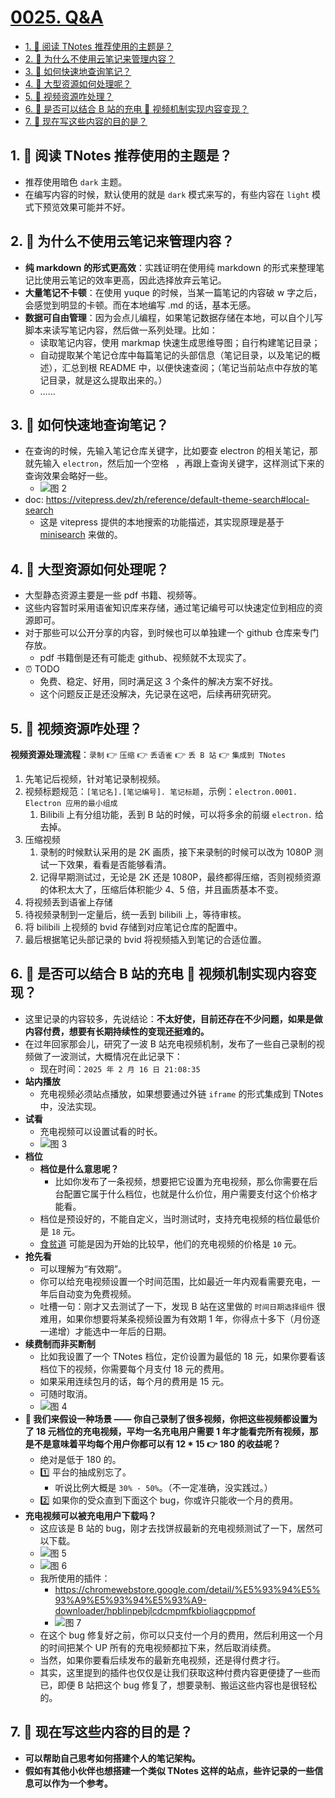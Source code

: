 # [0025. Q&A](https://github.com/tnotesjs/TNotes.introduction/tree/main/notes/0025.%20Q%26A)

<!-- region:toc -->

- [1. 🤔 阅读 TNotes 推荐使用的主题是？](#1--阅读-tnotes-推荐使用的主题是)
- [2. 🤔 为什么不使用云笔记来管理内容？](#2--为什么不使用云笔记来管理内容)
- [3. 🤔 如何快速地查询笔记？](#3--如何快速地查询笔记)
- [4. 🤔 大型资源如何处理呢？](#4--大型资源如何处理呢)
- [5. 🤔 视频资源咋处理？](#5--视频资源咋处理)
- [6. 🤔 是否可以结合 B 站的充电 🔋 视频机制实现内容变现？](#6--是否可以结合-b-站的充电--视频机制实现内容变现)
- [7. 🤔 现在写这些内容的目的是？](#7--现在写这些内容的目的是)

<!-- endregion:toc -->

## 1. 🤔 阅读 TNotes 推荐使用的主题是？

- 推荐使用暗色 `dark` 主题。
- 在编写内容的时候，默认使用的就是 `dark` 模式来写的，有些内容在 `light` 模式下预览效果可能并不好。

## 2. 🤔 为什么不使用云笔记来管理内容？

- **纯 markdown 的形式更高效**：实践证明在使用纯 markdown 的形式来整理笔记比使用云笔记的效率更高，因此选择放弃云笔记。
- **大量笔记不卡顿**：在使用 yuque 的时候，当某一篇笔记的内容破 w 字之后，会感觉到明显的卡顿。而在本地编写 .md 的话，基本无感。
- **数据可自由管理**：因为会点儿编程，如果笔记数据存储在本地，可以自个儿写脚本来读写笔记内容，然后做一系列处理。比如：
  - 读取笔记内容，使用 markmap 快速生成思维导图；自行构建笔记目录；
  - 自动提取某个笔记仓库中每篇笔记的头部信息（笔记目录，以及笔记的概述），汇总到根 README 中，以便快速查阅；（笔记当前站点中存放的笔记目录，就是这么提取出来的。）
  - ……

## 3. 🤔 如何快速地查询笔记？

- 在查询的时候，先输入笔记仓库关键字，比如要查 electron 的相关笔记，那就先输入 `electron`，然后加一个空格 ` `，再跟上查询关键字，这样测试下来的查询效果会略好一些。
  - ![图 2](https://cdn.jsdelivr.net/gh/tnotesjs/imgs@main/2025-06-02-19-15-26.png)
- doc: https://vitepress.dev/zh/reference/default-theme-search#local-search
  - 这是 vitepress 提供的本地搜索的功能描述，其实现原理是基于 [minisearch](https://github.com/lucaong/minisearch/) 来做的。

## 4. 🤔 大型资源如何处理呢？

- 大型静态资源主要是一些 pdf 书籍、视频等。
- 这些内容暂时采用语雀知识库来存储，通过笔记编号可以快速定位到相应的资源即可。
- 对于那些可以公开分享的内容，到时候也可以单独建一个 github 仓库来专门存放。
  - pdf 书籍倒是还有可能走 github、视频就不太现实了。
- ⏰ TODO
  - 免费、稳定、好用，同时满足这 3 个条件的解决方案不好找。
  - 这个问题反正是还没解决，先记录在这吧，后续再研究研究。

## 5. 🤔 视频资源咋处理？

**视频资源处理流程**：`录制` 👉 `压缩` 👉 `丢语雀` 👉 `丢 B 站` 👉 `集成到 TNotes`

1. 先笔记后视频，针对笔记录制视频。
2. 视频标题规范：`[笔记名].[笔记编号]. 笔记标题`，示例：`electron.0001. Electron 应用的最小组成`
   1. Bilibili 上有分组功能，丢到 B 站的时候，可以将多余的前缀 `electron.` 给去掉。
3. 压缩视频
   1. 录制的时候默认采用的是 2K 画质，接下来录制的时候可以改为 1080P 测试一下效果，看看是否能够看清。
   2. 记得早期测试过，无论是 2K 还是 1080P，最终都得压缩，否则视频资源的体积太大了，压缩后体积能少 4、5 倍，并且画质基本不变。
4. 将视频丢到语雀上存储
5. 待视频录制到一定量后，统一丢到 bilibili 上，等待审核。
6. 将 bilibili 上视频的 bvid 存储到对应笔记仓库的配置中。
7. 最后根据笔记头部记录的 bvid 将视频插入到笔记的合适位置。

## 6. 🤔 是否可以结合 B 站的充电 🔋 视频机制实现内容变现？

- 这里记录的内容较多，先说结论：**不太好使，目前还存在不少问题，如果是做内容付费，想要有长期持续性的变现还挺难的。**
- 在过年回家那会儿，研究了一波 B 站充电视频机制，发布了一些自己录制的视频做了一波测试，大概情况在此记录下：
  - 现在时间：`2025 年 2 月 16 日 21:08:35`
- **站内播放**
  - 充电视频必须站点播放，如果想要通过外链 `iframe` 的形式集成到 TNotes 中，没法实现。
- **试看**
  - 充电视频可以设置试看的时长。
  - ![图 3](https://cdn.jsdelivr.net/gh/tnotesjs/imgs@main/2025-06-02-19-16-06.png)
- **档位**
  - **档位是什么意思呢？**
    - 比如你发布了一条视频，想要把它设置为充电视频，那么你需要在后台配置它属于什么档位，也就是什么价位，用户需要支付这个价格才能看。
  - 档位是预设好的，不能自定义，当时测试时，支持充电视频的档位最低价是 `18` 元。
  - [食贫道](https://space.bilibili.com/39627524) 可能是因为开始的比较早，他们的充电视频的价格是 `10` 元。
- **抢先看**
  - 可以理解为“有效期”。
  - 你可以给充电视频设置一个时间范围，比如最近一年内观看需要充电，一年后自动变为免费视频。
  - 吐槽一句：刚才又去测试了一下，发现 B 站在这里做的 `时间日期选择组件` 很难用，如果你想要将某条视频设置为有效期 1 年，你得点十多下（月份逐一递增）才能选中一年后的日期。
- **续费制而非买断制**
  - 比如我设置了一个 TNotes 档位，定价设置为最低的 18 元，如果你要看该档位下的视频，你需要每个月支付 18 元的费用。
  - 如果采用连续包月的话，每个月的费用是 15 元。
  - 可随时取消。
  - ![图 4](https://cdn.jsdelivr.net/gh/tnotesjs/imgs@main/2025-06-02-19-16-23.png)
- **🤔 我们来假设一种场景 —— 你自己录制了很多视频，你把这些视频都设置为了 18 元档位的充电视频，平均一名充电用户需要 1 年才能看完所有视频，那是不是意味着平均每个用户你都可以有 12 \* 15 👉 180 的收益呢？**
  - 绝对是低于 180 的。
  - 1️⃣ 平台的抽成别忘了。
    - 听说比例大概是 `30% - 50%`。（不一定准确，没实践过。）
  - 2️⃣ 如果你的受众直到下面这个 bug，你或许只能收一个月的费用。
- **充电视频可以被充电用户下载吗？**
  - 这应该是 B 站的 bug，刚才去找饼叔最新的充电视频测试了一下，居然可以下载。
  - ![图 5](https://cdn.jsdelivr.net/gh/tnotesjs/imgs@main/2025-06-02-19-16-45.png)
  - ![图 6](https://cdn.jsdelivr.net/gh/tnotesjs/imgs@main/2025-06-02-19-17-00.png)
  - 我所使用的插件：
    - https://chromewebstore.google.com/detail/%E5%93%94%E5%93%A9%E5%93%94%E5%93%A9-downloader/hpblinpebjlcdcmpmfkbioliagcppmof
    - ![图 7](https://cdn.jsdelivr.net/gh/tnotesjs/imgs@main/2025-06-02-19-17-12.png)
  - 在这个 bug 修复好之前，你可以只支付一个月的费用，然后利用这一个月的时间把某个 UP 所有的充电视频都拉下来，然后取消续费。
  - 当然，如果你要看后续发布的最新充电视频，还是得付费才行。
  - 其实，这里提到的插件也仅仅是让我们获取这种付费内容更便捷了一些而已，即便 B 站把这个 bug 修复了，想要录制、搬运这些内容也是很轻松的。

## 7. 🤔 现在写这些内容的目的是？

- **可以帮助自己思考如何搭建个人的笔记架构。**
- **假如有其他小伙伴也想搭建一个类似 TNotes 这样的站点，些许记录的一些信息可以作为一个参考。**
